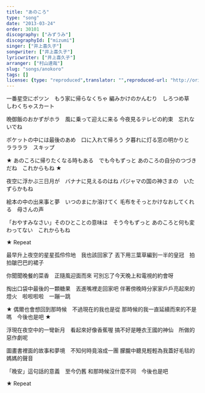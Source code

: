 ```yaml
---
title: "あのころ"
type: "song"
date: "2013-03-24"
order: 30101
discography: ["みずうみ"]
discographyId: ["mizumi"]
singer: ["井上喜久子"]
songwriter: ["井上喜久子"]
lyricwriter: ["井上喜久子"]
arranger: ["村山達哉"]
slug: "songs/anokoro"
tags: []
license: {type: "reproduced",translator: "",reproduced-url: "http://orikamushi.myweb.hinet.net",reproduced-website: "織歌蟲",author: "Orika"}
---
```


一番星空にポツン　もう家に帰らなくちゃ 
編みかけのかんむり　しろつめ草　しわくちゃスカート 

晩御飯のおかずがホラ　風に乗って迎えに来る 
今夜見るテレビの約束　忘れないでね 

ポケットの中には最後のあめ　口に入れて帰ろう 
夕暮れに灯る窓の明かりと　ララララ　スキップ 

★ あのころに帰りたくなる時もある　でも今もずっと 
あのころの自分のつづきだね　これからもね ★ 

夜空に浮かぶ三日月が　バナナに見えるのはね 
パジャマの国の神さまの　いたずらかもね 

絵本の中の出来事と夢　いつのまにか溶けてく 
毛布をそっとかけなおしてくれる　母さんの声 

「おやすみなさい」そのひとことの意味は　そう今もずっと 
あのころと何も変わってない　これからもね 

★ Repeat 

最早升上夜空的星星孤伶伶地　我也該回家了
丟下用三葉草編到一半的皇冠　拍拍皺巴巴的裙子

你聞聞晚餐的菜香　正隨風迎面而來
可別忘了今天晚上和電視的約會呀

掏出口袋中最後的一顆糖果　丟進嘴裡走回家吧
伴著傍晚時分家家戶戶亮起來的燈火　啦啦啦啦　一蹦一跳

★ 偶爾也會想回到那時候　不過現在的我也是從
那時候的我一直延續而來的不是嗎　今後也是吧 ★ 

浮現在夜空中的一彎新月　看起來好像香蕉喔
搞不好是睡衣王國的神仙　所做的惡作劇呢

圖畫書裡面的故事和夢境　不知何時竟溶成一團
朦朧中聽見輕輕為我蓋好毛毯的　媽媽的聲音

「晚安」這句話的意義　至今仍舊
和那時候沒什麼不同　今後也是吧

★ Repeat
